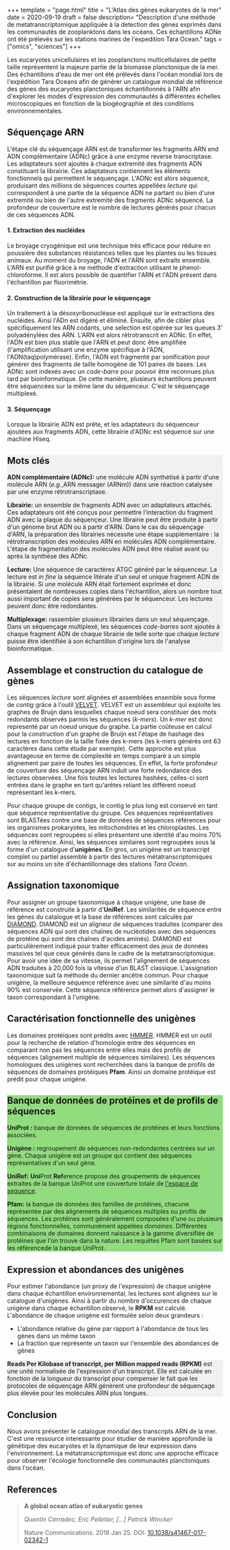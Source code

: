 +++
template = "page.html"
title = "L'Atlas des gènes eukaryotes de la mer"
date =  2020-09-19
draft = false
description= "Description d'une méthode de metatranscriptomique appliquée à la detection des gènes exprimés dans les communautés de zooplanktons dans les océans. Ces échantillons ADNe ont été prélevés sur les stations marines de l'expedition Tara Ocean."
tags = ["omics", "sciences"]
+++


Les eucaryotes unicellulaires et les zooplanctons multicellulaires de petite taille représentent la majeure partie de la biomasse planctonique de la mer. Des échantillons d'eau de mer ont été prélevés dans l'océan mondial lors de l'expédition Tara Oceans afin de générer un catalogue mondial de référence des gènes des eucaryotes planctoniques échantillonnés à l'ARN afin d'explorer les modes d'expression des communautés à différentes échelles microscopiques en fonction de la biogéographie et des conditions environnementales.


## Séquençage ARN

L'étape clé du séquençage ARN est de transformer les fragments ARN end ADN complémentaire (ADNc) grâce à une enzyme reverse transcriptase. Les adaptateurs sont ajoutés à chaque extremité des fragments ADN constituant la librairie. Ces adaptateurs contiennent les éléments fonctionnels qui permettent le séquençage. L'ADNc est alors séquencé, produisant des millions de séquences courtes appellées *lecture* qui correspondent à une partie de la séquence ADN ne partant ou bien d'une extremité ou bien de l'autre extremité des fragments ADNc séquencé. La profondeur de couverture est le nombre de lectures générés pour chacun de ces séquences ADN. 



#### 1. Extraction des nucléides

Le broyage cryogénique est une technique très efficace pour réduire en poussière des substances résistances telles que les plantes ou les tissues animaux. Au moment du broyage, l'ADN et l'ARN sont extraits ensemble. L'ARN est purifié grâce à ne méthode d'extraction utilisant le phenol-chloroforme. Il est alors possible de quantifier l'ARN et l'ADN présent dans l'échantillon par fluorimétrie.


#### 2. Construction de la librairie pour le séquençage

Un traitement à la désoxyribonucléase est appliqué sur le extractions des nucléides. Ainsi l'ADn est digéré et éliminé. Ensuite, afin de cibler plus spécifiquement les ARN codants, une selection est opérée sur les queues 3' polyadénylées des ARN. L'ARN est alors rétrotranscrit en ADNc. En effet, l'ADN est bien plus stable que l'ARN et peut donc être amplifiée (l'amplification utilisant une enzyme spécifique à l'ADN, l'ADN(taq)polymérase). Enfin, l'ADN est fragmenté par sonification pour générer des fragments de taille homogène de 101 paires de bases. Les ADNc sont indexés avec un *code-barre* pour pouvoir être reconnues plus tard par bioinformatique. De cette manière, plusieurs échantillons peuvent être séquencées sur la même lane du séquenceur. C'est le séquençage multiplexé.


#### 3. Séquençage

Lorsque la librairie ADN est prête, et les adaptateurs du séquenceur ajoutées aux fragments ADN, cette librairie d'ADNc est séquencé sur une machine Hiseq.


<div style="background: #f1f1f1 ;">

## Mots clés
**ADN complémentaire (ADNc):** une molécule ADN synthétisé à partir d'une molécule ARN (*e.g.*,ARN messager (ARNm)) dans une réaction catalysée par une enzyme rétrotranscriptase.

**Librairie:** un ensemble de fragments ADN avec un adaptateurs attachés. Ces adaptateurs ont été conçus pour permettre l'interaction du fragment ADN avec la plaque du séquençeur. Une librairie peut être produite à partir d'un génome brut ADN ou à partir d'ARN. Dans le cas du séquençage d'ARN, la préparation des librairies nécessite une étape supplémentaire : la rétrotranscription des molécules ARN en molécules ADN complémentaire. L'étape de fragmentation des molécules ADN peut être réalisé avant ou après la synthèse des ADNc.

**Lecture:**  Une séquence de caractères ATGC généré par le séquenceur. La lecture est *in fine* la séquence litérale d'un seul et unique fragment ADN de la librairie. Si une molécule ARN était fortement exprimée et donc présentaient de nombreuses copies dans l'échantillon, alors un nombre tout aussi important de copies sera générées par le séquenceur. Les lectures peuvent donc être redondantes.

**Multiplexage:** rassembler plusieurs librairies dans un seul séquençage. Dans un séquençage multiplexé, les séquences *code-barres* sont ajoutés à chaque fragment ADN de chaque librairie de telle sorte que chaque *lecture* puisse être identifiée à son échantillon d'origine lors de l'analyse bioinformatique.

</div>


## Assemblage et construction du catalogue de gènes

Les séquences *lecture* sont alignées et assemblées ensemble sous forme de *contig* grâce à l'outil [VELVET](https://www.ebi.ac.uk/~zerbino/velvet/). VELVET est un assembleur qui exploite les graphes de Bruijn dans lesquelles chaque noeud sera constituer des mots redondants observés parmis les séquences (*k-mers*). Un *k-mer* est donc representé par un noeud unique du graphe. La partie coûteuse en calcul pour la construction d'un graphe de Bruijn est l'étape de hashage des lectures en fonction de la taille fixée des k-mers (les k-mers générés ont 63 caractères dans cette étude par exemple). Cette approche est plus avantageuse en terme de complexité en temps comparé à un simple alignement par paire de toutes les séquences. En effet, la forte profondeur de couverture des séquençage ARN induit une forte redondance des lectures observées. Une fois toutes les lectures hashées, celles-ci sont entrées dans le graphe en tant qu'arêtes reliant les différent noeud représentant les k-mers.

Pour chaque groupe de contigs, le contig le plus long est conservé en tant que séquence représentative du groupe. Ces séquences représentatives sont BLASTées contre une base de données de séquences références pour les organismes prokaryotes, les mitochondries et les chloroplastes. Les séquences sont regroupées si elles présentent une identité d'au moins 70% avec la référence. Ainsi, les séquences similaires sont regroupées sous la forme d'un catalogue d'**unigènes**. En gros, un unigène est un transcript complet ou partiel assemblé à partir des lectures métatranscriptomiques sur au moins un site d'échantillonnage des stations *Tara Ocean*.


## Assignation taxonomique

Pour assigner un groupe taxonomique à chaque unigène, une base de référence est construite à partir d'**UniRef**. Les similarités de séquence entre les gènes du catalogue et la base de références sont calculés par [DIAMOND](http://www.diamondsearch.org/index.php). DIAMOND est un aligneur de séquences traduites (comparer des séquences ADN qui sont des chaînes de nucléotides avec des séquences de protéine qui sont des chaînes d'acides aminés). DIAMOND est particulièrement indiqué pour traiter efficacement des jeux de données massives tel que ceux générés dans le cadre de la metatranscriptomique. Pour avoir une idée de sa vitesse, ils permet l'alignement de séquences ADN traduites à 20,000 fois la vitesse d'un BLAST classique. L'assignation taxonomique suit la méthode du dernier ancêtre commun. Pour chaque unigène, la meilleure séquence référence avec une similarité d'au moins 90% est conservée. Cette séquence référence permet alors d'assigner le taxon correspondant à l'unigène.


## Caractérisation fonctionnelle des unigènes

Les domaines protéiques sont prédits avec [HMMER](http://hmmer.org/). HMMER est un outil pour la recherche de relation d'homologie entre des séquences en comparant non pas les séquences entre elles mais des profils de séquences (alignement multiple de séquences similaires). Les séquences homologues des unigènes sont recherchées dans la banque de profils de séquences de domaines protéiques **Pfam**. Ainsi un domaine protéique est prédit pour chaque unigène.


<div style="background: #91DC7F; ">

## Banque de données de protéines et de profils de séquences

**UniProt :** banque de données de séquences de protéines et leurs fonctions associées.

**Unigène :** regroupement de séquences non-redondantes centrées sur un gène. Chaque unigène est un groupe qui contient des séquences représentatives d'un seul gène. 

**UniRef:** **Uni**Prot **Ref**erence propose des groupements de séquences extraites de la banque UniProt une couverture totale de [l'espace de sequence](https://fr.qaz.wiki/wiki/Sequence_space_(evolution)).

**Pfam:** la banque de données des familles de protéines, chacune représentée par des alignements de séquences multiples ou profils de séquences. Les protéines sont généralement composées d'une ou plusieurs régions fonctionnelles, communément appelées *domaines*. Différentes combinaisons de domaines donnent naissance à la gamme diversifiée de protéines que l'on trouve dans la nature. Les requêtes Pfam sont basées sur les référencede la banque UniProt.


</div>

## Expression et abondances des unigènes

Pour estimer l'abondance (un proxy de l'expression) de chaque unigène dans chaque échantillon environnemental, les lectures sont alignées sur le catalogue d'unigènes. Ainsi à partir du nombre d'occurences de chaque unigène dans chaque échantillon observé, le **RPKM** est calculé. L'abondance de chaque unigène est formulée selon deux grandeurs :
* L'abondance relative du gène par rapport à l'abondance de tous les gènes dans un même taxon
* La fraction que représente un taxon sur l'ensemble des abondances de gènes


<div style="background: #f1f1f1 ;">

**Reads Per Kilobase of transcript, per Million mapped reads (RPKM)** est une unité normalisée de l'expression d'un transcript. Elle est calculée en fonction de la longueur du transcript pour compenser le fait que les protocoles de séquençage ARN génèrent une profondeur de séquençage plus élevée pour les molécules ARN plus longues.
</div>


## Conclusion

Nous avons présenter le catalogue mondial des transcripts ARN de la mer. C'est une ressource interessante pour étudier de manière approfondie la génétique des eucaryotes et la dynamique de leur expression dans l'environnement. La métatranscriptomique est donc une approche efficace pour observer l'écologie fonctionnelle des communautés planctoniques dans l'océan.


## References

> **A global ocean atlas of eukaryotic genes**
>
> *Quentin Carradec, Eric Pelletier, [...] Patrick Wincker*
>
> Nature Communications. 2018 Jan 25. DOI: [10.1038/s41467-017-02342-1](https://doi.org/10.1038/s41467-017-02342-1)